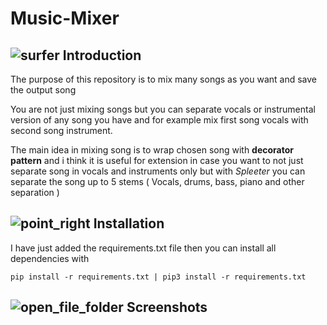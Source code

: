 # Music-Mixer

## ![surfer](https://github.githubassets.com/images/icons/emoji/unicode/1f3c4.png) Introduction

The purpose of this repository is to mix many songs as you want and save the output song

You are not just mixing songs but you can separate vocals or instrumental version of any song you have and for example mix first song vocals with second song instrument.

The main idea in mixing song is to wrap chosen song with **decorator pattern** and i think it is useful for extension in case you want to not just separate song in vocals and instruments only but with *Spleeter* you can separate the song up to 5 stems ( Vocals, drums, bass, piano and other separation ) 

## ![point_right](https://github.githubassets.com/images/icons/emoji/unicode/1f449.png) Installation

I have just added the requirements.txt file then you can install all dependencies with 

```
pip install -r requirements.txt | pip3 install -r requirements.txt
```

## ![open_file_folder](https://github.githubassets.com/images/icons/emoji/unicode/1f4c2.png) Screenshots
